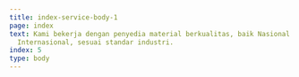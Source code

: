 ```yaml
---
title: index-service-body-1
page: index
text: Kami bekerja dengan penyedia material berkualitas, baik Nasional maupun
  Internasional, sesuai standar industri.
index: 5
type: body
---
```


